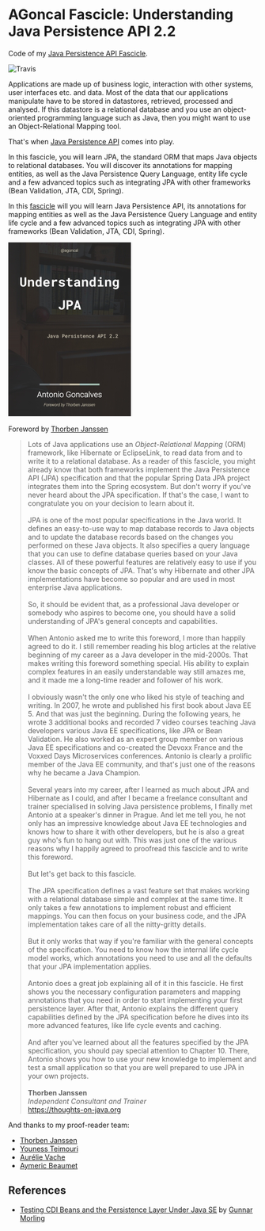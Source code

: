# AGoncal Fascicle: Understanding Java Persistence API 2.2

Code of my [Java Persistence API Fascicle](https://agoncal.teachable.com/p/ebook-understanding-jpa).

![Travis](https://travis-ci.org/agoncal/agoncal-fascicle-jpa.svg?branch=2.2)

Applications are made up of business logic, interaction with other systems, user interfaces etc. and data.
Most of the data that our applications manipulate have to be stored in datastores, retrieved, processed and analysed.
If this datastore is a relational database and you use an object-oriented programming language such as Java, then you might want to use an Object-Relational Mapping tool.

That's when [Java Persistence API](https://jakarta.ee/specifications/persistence/2.2/) comes into play.

In this fascicle, you will learn JPA, the standard ORM that maps Java objects to relational databases.
You will discover its annotations for mapping entities, as well as the Java Persistence Query Language, entity life cycle and a few advanced topics such as integrating JPA with other frameworks (Bean Validation, JTA, CDI, Spring).

In this [fascicle](https://agoncal.teachable.com) will you will learn Java Persistence API, its annotations for mapping entities as well as the Java Persistence Query Language and entity life cycle and a few advanced topics such as integrating JPA with other frameworks (Bean Validation, JTA, CDI, Spring).

[![Java Persistence API Fascicle](https://raw.githubusercontent.com/agoncal/agoncal-fascicle-jpa/master/cover.jpg)](https://agoncal.teachable.com/p/ebook-understanding-jpa)

Foreword by [Thorben Janssen](https://twitter.com/thjanssen123)

> Lots of Java applications use an _Object-Relational Mapping_ (ORM) framework, like Hibernate or EclipseLink, to read data from and to write it to a relational database.
As a reader of this fascicle, you might already know that both frameworks implement the Java Persistence API (JPA) specification and that the popular Spring Data JPA project integrates them into the Spring ecosystem.
But don't worry if you've never heard about the JPA specification.
If that's the case, I want to congratulate you on your decision to learn about it.
<br/><br/>
JPA is one of the most popular specifications in the Java world.
It defines an easy-to-use way to map database records to Java objects and to update the database records based on the changes you performed on these Java objects.
It also specifies a query language that you can use to define database queries based on your Java classes.
All of these powerful features are relatively easy to use if you know the basic concepts of JPA.
That's why Hibernate and other JPA implementations have become so popular and are used in most enterprise Java applications.
<br/><br/>
So, it should be evident that, as a professional Java developer or somebody who aspires to become one, you should have a solid understanding of JPA's general concepts and capabilities.
<br/><br/>
When Antonio asked me to write this foreword, I more than happily agreed to do it.
I still remember reading his blog articles at the relative beginning of my career as a Java developer in the mid-2000s.
That makes writing this foreword something special.
His ability to explain complex features in an easily understandable way still amazes me, and it made me a long-time reader and follower of his work.
<br/><br/>
I obviously wasn't the only one who liked his style of teaching and writing.
In 2007, he wrote and published his first book about Java EE 5.
And that was just the beginning.
During the following years, he wrote 3 additional books and recorded 7 video courses teaching Java developers various Java EE specifications, like JPA or Bean Validation.
He also worked as an expert group member on various Java EE specifications and co-created the Devoxx France and the Voxxed Days Microservices conferences.
Antonio is clearly a prolific member of the Java EE community, and that's just one of the reasons why he became a Java Champion.
<br/><br/>
Several years into my career, after I learned as much about JPA and Hibernate as I could, and after I became a freelance consultant and trainer specialised in solving Java persistence problems, I finally met Antonio at a speaker's dinner in Prague.
And let me tell you, he not only has an impressive knowledge about Java EE technologies and knows how to share it with other developers, but he is also a great guy who's fun to hang out with.
This was just one of the various reasons why I happily agreed to proofread this fascicle and to write this foreword.
<br/><br/>
But let's get back to this fascicle.
<br/><br/>
The JPA specification defines a vast feature set that makes working with a relational database simple and complex at the same time.
It only takes a few annotations to implement robust and efficient mappings.
You can then focus on your business code, and the JPA implementation takes care of all the nitty-gritty details.
<br/><br/>
But it only works that way if you're familiar with the general concepts of the specification.
You need to know how the internal life cycle model works, which annotations you need to use and all the defaults that your JPA implementation applies.
<br/><br/>
Antonio does a great job explaining all of it in this fascicle.
He first shows you the necessary configuration parameters and mapping annotations that you need in order to start implementing your first persistence layer.
After that, Antonio explains the different query capabilities defined by the JPA specification before he dives into its more advanced features, like life cycle events and caching.
<br/><br/>
And after you've learned about all the features specified by the JPA specification, you should pay special attention to Chapter 10.
There, Antonio shows you how to use your new knowledge to implement and test a small application so that you are well prepared to use JPA in your own projects.
<br/><br/>
**Thorben Janssen**  
_Independent Consultant and Trainer_  
https://thoughts-on-java.org

And thanks to my proof-reader team:

* [Thorben Janssen](https://twitter.com/thjanssen123)
* [Youness Teimouri](http://www.youness-teimouri.com)
* [Aurélie Vache](https://twitter.com/aurelievache)
* [Aymeric Beaumet](https://twitter.com/aymericbeaumet)

## References

* [Testing CDI Beans and the Persistence Layer Under Java SE](http://in.relation.to/2019/01/23/testing-cdi-beans-and-persistence-layer-under-java-se) by [Gunnar Morling](https://twitter.com/gunnarmorling)
